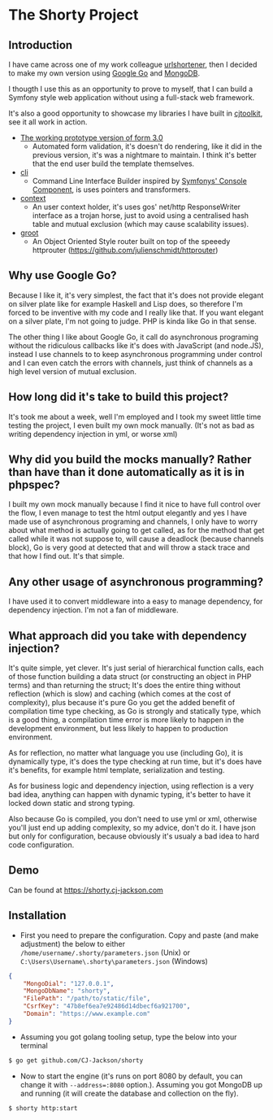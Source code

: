 # The Shorty Project

## Introduction

I have came across one of my work colleague [urlshortener](https://github.com/jarisoft/urlshortener), then I decided to make my own version using [Google Go](https://golang.org/) and [MongoDB](https://www.mongodb.org/).

I thougth I use this as an opportunity to prove to myself, that I can build a Symfony style web application without using a full-stack web framework.

It's also a good opportunity to showcase my libraries I have built in [cjtoolkit](https://github.com/cjtoolkit), see it all work in action.
*  [The working prototype version of form 3.0](https://github.com/cjtoolkit/form/tree/epic/form_three)
    * Automated form validation, it's doesn't do rendering, like it did in the previous version, it's was a nightmare to maintain.  I think it's better that the end  user build the template themselves.
*  [cli](https://github.com/cjtoolkit/cli)
    * Command Line Interface Builder inspired by [Symfonys' Console Component](http://symfony.com/doc/current/components/console/introduction.html), is uses pointers and transformers.
*  [context](https://github.com/cjtoolkit/context)
    * An user context holder, it's uses gos' net/http ResponseWriter interface as a trojan horse, just to avoid using a centralised hash table and mutual exclusion (which may cause scalability issues).
*  [groot](https://github.com/cjtoolkit/groot)
    * An Object Oriented Style router built on top of the speeedy httprouter (https://github.com/julienschmidt/httprouter)

## Why use Google Go?

Because I like it, it's very simplest, the fact that it's does not provide elegant on silver plate like for example Haskell and Lisp does,  so therefore I'm forced to be inventive with my code and I really like that.  If you want elegant on a silver plate, I'm not going to judge.  PHP is kinda like Go in that sense.

The other thing I like about Google Go, it call do asynchronous programing without the ridiculous callbacks like it's does with JavaScript (and node.JS), instead I use channels to to keep asynchronous programming under control and I can even catch the errors with channels, just think of channels as a high level version of mutual exclusion.

## How long did it's take to build this project?

It's took me about a week, well I'm employed and I took my sweet little time testing the project, I even built my own mock manually. (It's not as bad as writing dependency injection in yml, or worse xml)

## Why did you build the mocks manually? Rather than have than it done automatically as it is in phpspec?

I built my own mock manually because I find it nice to have full control over the flow, I even manage to test the html output elegantly and yes I have made use of asynchronous programing and channels, I only have to worry about what method is actually going to get called, as for the method that get called while it was not suppose to, will cause a deadlock (because channels block), Go is very good at detected that and will throw a stack trace and that how I find out.  It's that simple.

## Any other usage of asynchronous programming?

I have used it to convert middleware into a easy to manage dependency, for dependency injection.  I'm not a fan of middleware.

## What approach did you take with dependency injection?

It's quite simple, yet clever.  It's just serial of hierarchical function calls, each of those function building a data struct (or constructing an object in PHP terms) and than returning the struct; It's does the entire thing without reflection (which is slow) and caching (which comes at the cost of complexity), plus because it's pure Go you get the added benefit of compilation time type checking, as Go is strongly and statically type, which is a good thing, a compilation time error is more likely to happen in the development environment, but less likely to happen to production environment.

As for reflection, no matter what language you use (including Go), it is dynamically type, it's does the type checking at run time, but it's does have it's benefits, for example html template, serialization and testing.

As for business logic and dependency injection, using reflection is a very bad idea, anything can happen with dynamic typing, it's better to have it locked down static and strong typing.

Also because Go is compiled, you don't need to use yml or xml, otherwise you'll just end up adding complexity, so my advice, don't do it.  I have json but only for configuration,  because obviously it's usualy a bad idea to hard code configuration.

## Demo

Can be found at https://shorty.cj-jackson.com

## Installation

*  First you need to prepare the configuration. Copy and paste (and make adjustment) the below to either `/home/username/.shorty/parameters.json` (Unix) or `C:\Users\Username\.shorty\parameters.json` (Windows)

```json
{
	"MongoDial": "127.0.0.1",
	"MongoDbName": "shorty",
	"FilePath": "/path/to/static/file",
	"CsrfKey": "47b8ef6ea7e92486d14dbecf6a921700",
	"Domain": "https://www.example.com"
}
```

*  Assuming you got golang tooling setup, type the below into your terminal

```sh
$ go get github.com/CJ-Jackson/shorty
```

*  Now to start the engine (it's runs on port 8080 by default, you can change it with `--address=:8080` option.). Assuming you got MongoDB up and running (it will create the database and collection on the fly).

```sh
$ shorty http:start
```